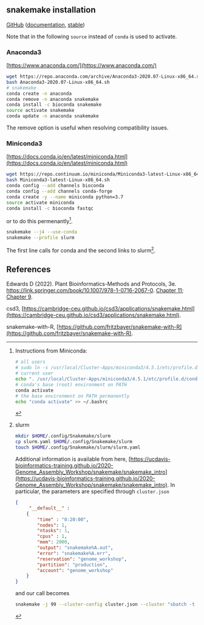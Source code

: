 ## snakemake installation

[GitHub](https://github.com/snakemake/snakemake) ([documentation](https://snakemake.github.io/), [stable](https://snakemake.readthedocs.io/en/stable/))

Note that in the following `source` instead of `conda` is used to activate.

### Anaconda3

[https://www.anaconda.com/](https://www.anaconda.com/)

```bash
wget https://repo.anaconda.com/archive/Anaconda3-2020.07-Linux-x86_64.sh
bash Anaconda3-2020.07-Linux-x86_64.sh
# snakemake
conda create -n anaconda
conda remove -n anaconda snakemake
conda install -c bioconda snakemake
source activate snakemake
conda update -n anaconda snakemake
```

The remove option is useful when resolving compatibility issues.

### Miniconda3

[https://docs.conda.io/en/latest/miniconda.html](https://docs.conda.io/en/latest/miniconda.html)

```bash
wget https://repo.continuum.io/miniconda/Miniconda3-latest-Linux-x86_64.sh
bash Miniconda3-latest-Linux-x86_64.sh
conda config --add channels bioconda
conda config --add channels conda-forge
conda create -y --name miniconda python=3.7
source activate miniconda
conda install -c bioconda fastqc
```

or to do this permenantly[^perm].

```bash
snakemake --j4 --use-conda
snakemake --profile slurm
```

The first line calls for conda and the second links to slurm[^slurm].

## References

Edwards D (2022). Plant Bioinformatics-Methods and Protocols, 3e. https://link.springer.com/book/10.1007/978-1-0716-2067-0. [Chapter 11](https://link.springer.com/protocol/10.1007/978-1-0716-2067-0_11); [Chapter 9](https://link.springer.com/protocol/10.1007/978-1-0716-2067-0_9).

csd3, [https://cambridge-ceu.github.io/csd3/applications/snakemake.html](https://cambridge-ceu.github.io/csd3/applications/snakemake.html).

snakemake-with-R, [https://github.com/fritzbayer/snakemake-with-R](https://github.com/fritzbayer/snakemake-with-R).

[^perm]: Instructions from Miniconda:

    ```bash
    # all users
    # sudo ln -s /usr/local/Cluster-Apps/miniconda3/4.5.1/etc/profile.d/conda.sh /etc/profile.d/conda.sh
    # current user
    echo ". /usr/local/Cluster-Apps/miniconda3/4.5.1/etc/profile.d/conda.sh" >> ~/.bashrc
    # conda's base (root) environment on PATH
    conda activate
    # the base environment on PATH permanently
    echo "conda activate" >> ~/.bashrc
    ```

[^slurm]: slurm

    ```bash
    mkdir $HOME/.config/Snakemake/slurm
    cp slurm.yaml $HOME/.config/Snakemake/slurm
    touch $HOME/.config/Snakemake/slurm/slurm.yaml
    ```

    Additional information is available from here, [https://ucdavis-bioinformatics-training.github.io/2020-Genome_Assembly_Workshop/snakemake/snakemake_intro](https://ucdavis-bioinformatics-training.github.io/2020-Genome_Assembly_Workshop/snakemake/snakemake_intro). In particular, the parameters are specified through `cluster.json`

    ```json
    {
         "__default__" :
        {
            "time" : "0:20:00",
            "nodes": 1,
            "ntasks": 1,
            "cpus" : 1,
            "mem": 2000,
            "output": "snakemake%A.out",
            "error": "snakemake%A.err",
            "reservation": "genome_workshop",
            "partition": "production",
            "account": "genome_workshop"
        }
    }
    ```

    and our call becomes

    ```bash
    snakemake -j 99 --cluster-config cluster.json --cluster "sbatch -t {cluster.time} --output {cluster.output} --error {cluster.error} --nodes {cluster.nodes} --ntasks {cluster.ntasks} --cpus-per-task {cluster.cpus} --mem {cluster.mem} --partition {cluster.partition} --account {cluster.account} --reservation {cluster.reservation}" --use-conda --latency-wait 50
    ```
